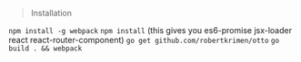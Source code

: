 > Installation

`npm install -g webpack`
`npm install` (this gives you es6-promise jsx-loader react react-router-component)
`go get github.com/robertkrimen/otto`
`go build . && webpack`


